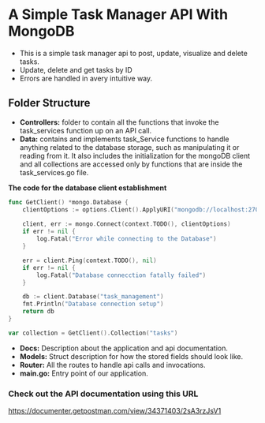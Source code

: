 # A Simple Task Manager API With MongoDB

* This is a simple task manager api to post, update, visualize and delete tasks. 
* Update, delete and get tasks by ID
* Errors are handled in avery intuitive way.

## Folder Structure

* **Controllers:** folder to contain all the functions that invoke the task_services function up on an API call.
* **Data:** contains and implements task_Service functions to handle anything related to the database storage, such as manipulating it or reading from it. It also includes the initialization for the mongoDB client and all collections are accessed only by functions that are inside the task_services.go file.

**The code for the database client establishment**
```go
func GetClient() *mongo.Database {
	clientOptions := options.Client().ApplyURI("mongodb://localhost:27017")
	
	client, err := mongo.Connect(context.TODO(), clientOptions)
	if err != nil {
		log.Fatal("Error while connecting to the Database")
	}

	err = client.Ping(context.TODO(), nil)
	if err != nil {
		log.Fatal("Database connecction fatally failed")
	}

	db := client.Database("task_management")
	fmt.Println("Database connection setup")
	return db
}

var collection = GetClient().Collection("tasks")
```

* **Docs:** Description about the application and api documentation.
* **Models:** Struct description for how the stored fields should look like.
* **Router:** All the routes to handle api calls and invocations.
* **main.go:** Entry point of our application.

### Check out the API documentation using this URL

https://documenter.getpostman.com/view/34371403/2sA3rzJsV1
